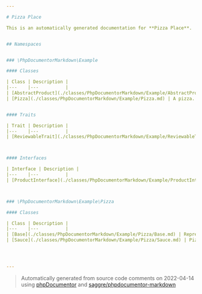```yaml
---

# Pizza Place

This is an automatically generated documentation for **Pizza Place**.


## Namespaces


### \PhpDocumentorMarkdown\Example

#### Classes

| Class | Description |
|---    |---          |
| [AbstractProduct](./classes/PhpDocumentorMarkdown/Example/AbstractProduct.md) | Base class for all products.|
| [Pizza](./classes/PhpDocumentorMarkdown/Example/Pizza.md) | A pizza.|


#### Traits

| Trait | Description |
|---    |---          |
| [ReviewableTrait](./classes/PhpDocumentorMarkdown/Example/ReviewableTrait.md) | A trait for reviewable objects.|



#### Interfaces

| Interface | Description |
|---    |---          |
| [ProductInterface](./classes/PhpDocumentorMarkdown/Example/ProductInterface.md) | Interface for a product.|



### \PhpDocumentorMarkdown\Example\Pizza

#### Classes

| Class | Description |
|---    |---          |
| [Base](./classes/PhpDocumentorMarkdown/Example/Pizza/Base.md) | Represents a pizza base.|
| [Sauce](./classes/PhpDocumentorMarkdown/Example/Pizza/Sauce.md) | Pizza sauce class.|




---
```

> Automatically generated from source code comments on 2022-04-14 using [phpDocumentor](http://www.phpdoc.org/) and [saggre/phpdocumentor-markdown](https://github.com/Saggre/phpDocumentor-markdown)
